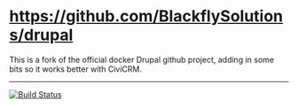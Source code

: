 # https://github.com/BlackflySolutions/drupal

This is a fork of the official docker Drupal github project, adding in some bits so it works better with CiviCRM.

---


[![Build Status](https://travis-ci.org/BlackflySolutions/drupal.svg?branch=master)](https://travis-ci.org/BlackflySolutions/drupal)
